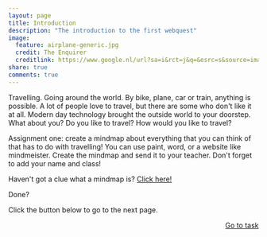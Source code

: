 ```yaml
---
layout: page
title: Introduction
description: "The introduction to the first webquest"
image:
  feature: airplane-generic.jpg
  credit: The Enquirer
  creditlink: https://www.google.nl/url?sa=i&rct=j&q=&esrc=s&source=images&cd=&cad=rja&uact=8&ved=0CAcQjRxqFQoTCN6Wmr2W6sgCFUHbGgod9CIMcg&url=http%3A%2F%2Fwww.theinquirer.net%2Finquirer%2Fnews%2F2372645%2Feuropean-flyers-can-phone-tweet-poke-browse-and-play-throughout-a-flight&psig=AFQjCNHZBLQvM-KmSjqOwfBQHf7KeXeE8w&ust=1446293707219806
share: true
comments: true
---
```

Travelling. Going around the world. By bike, plane, car or train, anything is possible. A lot of people love to travel, but there are some who don't like it at all. Modern day technology brought the outside world to your doorstep. What about you? Do you like to travel? How would you like to travel?

Assignment one:  create a mindmap about everything that you can think of that has to do with travelling! You can use paint, word, or a website like mindmeister. Create the mindmap and send it to your teacher. Don't forget to add your name and class!

Haven't got a clue what a mindmap is? <a href="www.mindmapping.com/nl"><body link="#C0C0C0" vlink="#808080" alink="#FF0000">Click here!</a>

Done?

Click the button below to go to the next page.



<div style="float: right"> 
<a href="{{ site.url }}/webquest/commerce/webquest-1/task-1/" class="btn">Go to task</a>
</div>

